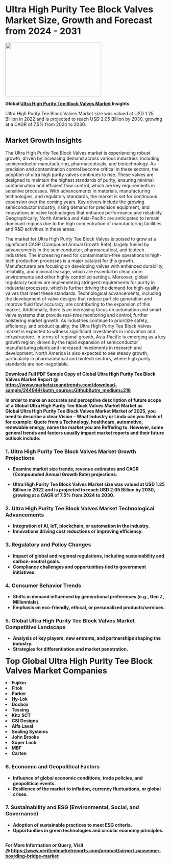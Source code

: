 <H1>Ultra High Purity Tee Block Valves Market Size, Growth and Forecast from 2024 - 2031</H1><img class="aligncenter size-medium wp-image-584254" src="https://thirdeyenews.in/wp-content/uploads/2024/09/Global-Market-Research-300x168.jpeg" alt="" width="300" height="168" /><p><strong>Global&nbsp;<a href="https://www.marketsizeandtrends.com/download-sample/244944/&amp;utm_source=Github&utm_medium=216">Ultra High Purity Tee Block Valves Market</a> Insights</strong></p><p>Ultra High Purity Tee Block Valves Market size was valued at USD 1.25 Billion in 2022 and is projected to reach USD 2.05 Billion by 2030, growing at a CAGR of 7.5% from 2024 to 2030.</p><p><h2>Market Growth Insights</h2> <p>The Ultra High Purity Tee Block Valves market is experiencing robust growth, driven by increasing demand across various industries, including semiconductor manufacturing, pharmaceuticals, and biotechnology. As precision and contamination control become critical in these sectors, the adoption of ultra high purity valves continues to rise. These valves are designed to maintain the highest standards of purity, ensuring minimal contamination and efficient flow control, which are key requirements in sensitive processes. With advancements in materials, manufacturing technologies, and regulatory standards, the market is set for continuous expansion over the coming years. Key drivers include the growing semiconductor industry, rising demand for precision equipment, and innovations in valve technologies that enhance performance and reliability. Geographically, North America and Asia-Pacific are anticipated to remain dominant regions due to the high concentration of manufacturing facilities and R&D activities in these areas.</p> <p><strong></strong></p> <p>The market for Ultra High Purity Tee Block Valves is poised to grow at a significant CAGR (Compound Annual Growth Rate), largely fueled by advancements in the semiconductor, pharmaceutical, and biotech industries. The increasing need for contamination-free operations in high-tech production processes is a major catalyst for this growth. Manufacturers are focusing on developing valves with enhanced durability, reliability, and minimal leakage, which are essential in clean room environments and other highly controlled settings. Moreover, global regulatory bodies are implementing stringent requirements for purity in industrial processes, which is further driving the demand for high-quality valves that meet these standards. Technological advancements, including the development of valve designs that reduce particle generation and improve fluid flow accuracy, are contributing to the expansion of this market. Additionally, there is an increasing focus on automation and smart valve systems that provide real-time monitoring and control, further bolstering market growth. As industries continue to prioritize safety, efficiency, and product quality, the Ultra High Purity Tee Block Valves market is expected to witness significant investments in innovation and infrastructure. In terms of regional growth, Asia-Pacific is emerging as a key growth region, driven by the rapid expansion of semiconductor manufacturing plants and increased investments in research and development. North America is also expected to see steady growth, particularly in pharmaceutical and biotech sectors, where high purity standards are non-negotiable. <p><strong></p><p><span class=""><strong>Download Full PDF Sample Copy of Global Ultra High Purity Tee Block Valves Market Report</strong> @ <a href="https://www.marketsizeandtrends.com/download-sample/244944/&amp;utm_source=Github&utm_medium=216" target="_blank">https://www.marketsizeandtrends.com/download-sample/244944/&amp;utm_source=Github&utm_medium=216</a></span></p><p>In order to make an accurate and perceptive description of future scope of a Global&nbsp;Ultra High Purity Tee Block Valves Market Market as Global&nbsp;Ultra High Purity Tee Block Valves Market Market of 2025, you need to describe a clear Vision &ndash; What Industry or Linda can you think of for example: Quote from a Technology, healthcare, automotive, renewable energy, name the market you are Reffering to. However, some general trends and factors usually impact market reports and their future outlook include:</p><h3>1.&nbsp;<strong>Ultra High Purity Tee Block Valves Market Growth Projections</strong></h3><ul><li>Examine market size trends, revenue estimates and CAGR (Compounded Annual Growth Rate) projections.</li><li><p>Ultra High Purity Tee Block Valves Market size was valued at USD 1.25 Billion in 2022 and is projected to reach USD 2.05 Billion by 2030, growing at a CAGR of 7.5% from 2024 to 2030.</p></li></ul><h3>2.&nbsp;<strong>Ultra High Purity Tee Block Valves Market Technological Advancements</strong></h3><ul><li>Integration of AI, IoT, blockchain, or automation in the industry.</li><li>Innovations driving cost reductions or improving efficiency.</li></ul><h3>3.&nbsp;<strong>Regulatory and Policy Changes</strong></h3><ul><li>Impact of global and regional regulations, including sustainability and carbon-neutral goals.</li><li>Compliance challenges and opportunities tied to government initiatives.</li></ul><h3>4.&nbsp;<strong>Consumer Behavior Trends</strong></h3><ul><li>Shifts in demand influenced by generational preferences (e.g., Gen Z, Millennials).</li><li>Emphasis on eco-friendly, ethical, or personalized products/services.</li></ul><h3>5.&nbsp;<strong>Global Ultra High Purity Tee Block Valves Market Competitive Landscape</strong></h3><ul><li>Analysis of key players, new entrants, and partnerships shaping the industry.</li><li>Strategies for differentiation and market penetration.</li></ul><p data-pm-slice="1 1 []"><span style="color: inherit; font-family: inherit; font-size: 25px;">Top Global Ultra High Purity Tee Block Valves Market Companies</span></p><div class="" data-test-id=""><p><li>Fujikin</li><li> Fitok</li><li> Parker</li><li> Hy-Lok</li><li> Docbox</li><li> Tessing</li><li> Kitz SCT</li><li> CSI Designs</li><li> Alfa Laval</li><li> Sealing Systems</li><li> John Brooks</li><li> Super Lock</li><li> MBF</li><li> Carten</li></p></div><h3>6.&nbsp;<strong>Economic and Geopolitical Factors</strong></h3><ul><li>Influence of global economic conditions, trade policies, and geopolitical events.</li><li>Resilience of the market to inflation, currency fluctuations, or global crises.</li></ul><h3>7.&nbsp;<strong>Sustainability and ESG (Environmental, Social, and Governance)</strong></h3><ul><li>Adoption of sustainable practices to meet ESG criteria.</li><li>Opportunities in green technologies and circular economy principles.</li></ul><h2><strong style="font-size: 14px;">For More Information or Query, Visit @&nbsp;</strong><a style="background-color: #ffffff; font-size: 14px;" href="https://www.marketsizeandtrends.com/report/ultra-high-purity-tee-block-valves-market/" target="_blank">https://www.verifiedmarketreports.com/product/airport-passenger-boarding-bridge-market</a></h2>

